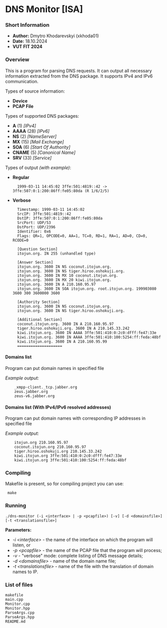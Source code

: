 # DNS Monitor [ISA]

### Short Information

- **Author:** Dmytro Khodarevskyi (xkhoda01)
- **Date:** 18.10.2024
- **VUT FIT 2024**

### Overview

This is a program for parsing DNS requests. It can output all necessary information extracted from the DNS package. It supports IPv4 and IPv6 communication.

Types of source information:

- **Device**
- **PCAP File**

Types of supported DNS packages:

- **A** (1) _[IPv4]_
- **AAAA** (28) _[IPv6]_
- **NS** (2) _[NameServer]_
- **MX** (15) _[Mail Exchange]_
- **SOA** (6) _[Start Of Authority]_
- **CNAME** (5) _[Canonical Name]_
- **SRV** (33) _[Service]_

Types of output _(with example)_:

- **Regular**

  ```
    1999-03-11 14:45:02 3ffe:501:4819::42 -> 3ffe:507:0:1:200:86ff:fe05:80da (R 1/6/2/5)
  ```

- **Verbose**

  ```
    Timestamp: 1999-03-11 14:45:02
    SrcIP: 3ffe:501:4819::42
    DstIP: 3ffe:507:0:1:200:86ff:fe05:80da
    SrcPort: UDP/53
    DstPort: UDP/2396
    Identifier: 0x6
    Flags: QR=1, OPCODE=0, AA=1, TC=0, RD=1, RA=1, AD=0, CD=0, RCODE=0

    [Question Section]
    itojun.org. IN 255 (unhandled type)

    [Answer Section]
    itojun.org. 3600 IN NS coconut.itojun.org.
    itojun.org. 3600 IN NS tiger.hiroo.oshokuji.org.
    itojun.org. 3600 IN MX 10 coconut.itojun.org.
    itojun.org. 3600 IN MX 20 kiwi.itojun.org.
    itojun.org. 3600 IN A 210.160.95.97
    itojun.org. 3600 IN SOA itojun.org. root.itojun.org. 199903080 3600 300 3600000 3600

    [Authority Section]
    itojun.org. 3600 IN NS coconut.itojun.org.
    itojun.org. 3600 IN NS tiger.hiroo.oshokuji.org.

    [Additional Section]
    coconut.itojun.org. 3600 IN A 210.160.95.97
    tiger.hiroo.oshokuji.org. 3600 IN A 210.145.33.242
    kiwi.itojun.org. 3600 IN AAAA 3ffe:501:410:0:2c0:dfff:fe47:33e
    kiwi.itojun.org. 3600 IN AAAA 3ffe:501:410:100:5254:ff:feda:48bf
    kiwi.itojun.org. 3600 IN A 210.160.95.99
    ====================
  ```

#### Domains list

Program can put domain names in specified file

_Example output:_

```
    _xmpp-client._tcp.jabber.org
    zeus.jabber.org
    zeus-v6.jabber.org
```

#### Domains list (With IPv4/IPv6 resolved addresses)

Program can put domain names with corresponding IP addresses in specified file

_Example output:_

```
    itojun.org 210.160.95.97
    coconut.itojun.org 210.160.95.97
    tiger.hiroo.oshokuji.org 210.145.33.242
    kiwi.itojun.org 3ffe:501:410:0:2c0:dfff:fe47:33e
    kiwi.itojun.org 3ffe:501:410:100:5254:ff:feda:48bf
```

### Compiling

Makefile is present, so for compiling project you can use:

```
 make
```

### Running

```
./dns-monitor (-i <interface> | -p <pcapfile>) [-v] [-d <domainsfile>] [-t <translationsfile>]
```

**Parameters:**

- _-i &lt;interface&gt;_ - the name of the interface on which the program will listen, or
- _-p &lt;pcapfile&gt;_ - the name of the PCAP file that the program will process;
- _-v_ - "verbose" mode: complete listing of DNS message details;
- _-d &lt;domainsfile&gt;_ - name of the domain name file;
- _-t &lt;translationsfile&gt;_ - name of the file with the translation of domain names to IP.

### List of files

```
makefile
main.cpp
Monitor.cpp
Monitor.hpp
ParseArgs.cpp
ParseArgs.hpp
README.md
```

